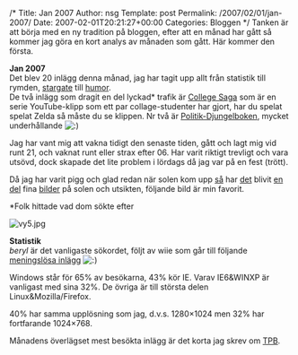 /*
 Title: Jan 2007
 Author: nsg
 Template: post
 Permalink: /2007/02/01/jan-2007/
 Date: 2007-02-01T20:21:27+00:00
 Categories: Bloggen
*/
Tanken är att börja med en ny tradition på bloggen, efter att en månad har gått så kommer jag göra en kort analys av månaden som gått. Här kommer den första.

**Jan 2007**  
Det blev 20 inlägg denna månad, jag har tagit upp allt från statistik till rymden, [stargate][1] till [humor][2].  
De två inlägg som dragit en del lyckad* trafik är [College Saga][3] som är en serie YouTube-klipp som ett par collage-studenter har gjort, har du spelat spelat Zelda så måste du se klippen. Nr två är [Politik-Djungelboken][4], mycket underhållande <img src="http://nsg.cc/wp-includes/images/smilies/icon_smile.gif" alt=":)" class="wp-smiley" /> 

Jag har vant mig att vakna tidigt den senaste tiden, gått och lagt mig vid runt 21, och vaknat runt eller strax efter 06. Har varit riktigt trevligt och vara utsövd, dock skapade det lite problem i lördags då jag var på en fest (trött).

Då jag har varit pigg och glad redan när solen kom upp [så][5] har [det][6] blivit [en del][7] fina [bilder][8] på solen och utsikten, följande bild är min favorit.

*Folk hittade vad dom sökte efter

<img id="image282" src="http://cdn.junkpile.se/2007/01/vy5.jpg" alt="vy5.jpg" />

**Statistik**  
*beryl* är det vanligaste sökordet, följt av wiie som går till följande [meningslösa inlägg][9] <img src="http://nsg.cc/wp-includes/images/smilies/icon_smile.gif" alt=":)" class="wp-smiley" /> 

Windows står för 65% av besökarna, 43% kör IE. Varav IE6&#038;WINXP är vanligast med sina 32%. De övriga är till största delen Linux&#038;Mozilla/Firefox.

40% har samma upplösning som jag, d.v.s. 1280&#215;1024 men 32% har fortfarande 1024&#215;768.

Månadens överlägset mest besökta inlägg är det korta jag skrev om [TPB][10].

<small></small>

 [1]: http://junkpile.se/~s/wp/2007/01/stargate-serie-nr-3-2-filmer/
 [2]: http://junkpile.se/~s/wp/category/humor/
 [3]: http://junkpile.se/~s/wp/2007/01/college-saga/
 [4]: http://junkpile.se/~s/wp/2007/01/det-svanger/
 [5]: http://junkpile.se/~s/wp/2007/01/vy/
 [6]: http://junkpile.se/~s/wp/2007/01/stjarnan-sol/
 [7]: http://junkpile.se/~s/wp/2007/01/min-utsikt/
 [8]: http://junkpile.se/~s/wp/2007/01/vinter/
 [9]: http://junkpile.se/~s/wp/2006/10/wiie/
 [10]: http://junkpile.se/~s/wp/2007/01/the-pirate-bay/